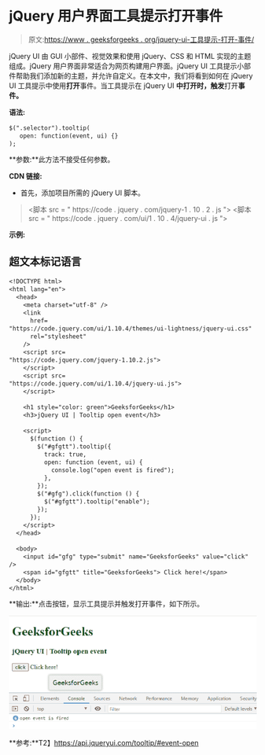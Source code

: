 # jQuery 用户界面工具提示打开事件

> 原文:[https://www . geeksforgeeks . org/jquery-ui-工具提示-打开-事件/](https://www.geeksforgeeks.org/jquery-ui-tooltips-open-event/)

jQuery UI 由 GUI 小部件、视觉效果和使用 jQuery、CSS 和 HTML 实现的主题组成。jQuery 用户界面非常适合为网页构建用户界面。jQuery UI 工具提示小部件帮助我们添加新的主题，并允许自定义。在本文中，我们将看到如何在 jQuery UI 工具提示中使用**打开**事件。当工具提示在 jQuery UI **中打开时，触发**打开**事件。**

**语法:**

```
$(".selector").tooltip(
   open: function(event, ui) {}
);
```

**参数:**此方法不接受任何参数。

**CDN 链接:**

*   首先，添加项目所需的 jQuery UI 脚本。

> <link href="”https://code.jquery.com/ui/1.10.4/themes/ui-lightness/jquery-ui.css”" rel="”stylesheet”">
> <脚本 src = " https://code . jquery . com/jquery-1 . 10 . 2 . js "></脚本>
> <脚本 src = " https://code . jquery . com/ui/1 . 10 . 4/jquery-ui . js "></脚本>

**示例:**

## 超文本标记语言

```
<!DOCTYPE html>
<html lang="en">
  <head>
    <meta charset="utf-8" />
    <link
      href=
"https://code.jquery.com/ui/1.10.4/themes/ui-lightness/jquery-ui.css"
      rel="stylesheet"
    />
    <script src=
"https://code.jquery.com/jquery-1.10.2.js">
    </script>
    <script src=
"https://code.jquery.com/ui/1.10.4/jquery-ui.js">
    </script>

    <h1 style="color: green">GeeksforGeeks</h1>
    <h3>jQuery UI | Tooltip open event</h3>

    <script>
      $(function () {
        $("#gfgtt").tooltip({
          track: true,
          open: function (event, ui) {
            console.log("open event is fired");
          },
        });
        $("#gfg").click(function () {
          $("#gfgtt").tooltip("enable");
        });
      });
    </script>
  </head>

  <body>
    <input id="gfg" type="submit" name="GeeksforGeeks" value="click" />
    <span id="gfgtt" title="GeeksforGeeks"> Click here!</span>
  </body>
</html>
```

**输出:**点击按钮，显示工具提示并触发打开事件，如下所示。

![](img/700bf2bac5c2f8d4220a9e029e7d2419.png)

**参考:**T2】https://api.jqueryui.com/tooltip/#event-open